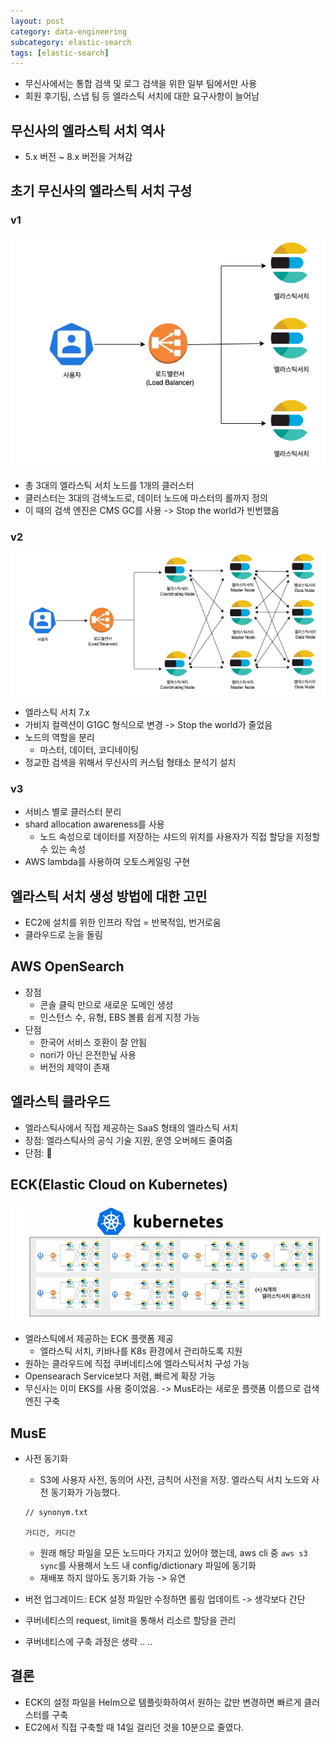 ```yaml
---
layout: post
category: data-engineering
subcategory: elastic-search
tags: [elastic-search]
---
```


- 무신사에서는 통합 검색 및 로그 검색을 위한 일부 팀에서만 사용
- 회원 후기팀, 스냅 팀 등 엘라스틱 서치에 대한 요구사항이 늘어남

## 무신사의 엘라스틱 서치 역사
- 5.x 버전 ~ 8.x 버전을 거쳐감

## 초기 무신사의 엘라스틱 서치 구성

### v1
![alt text](/assets/images/data-engineering/elastic-search/image/5/image.png)
- 총 3대의 엘라스틱 서치 노드를 1개의 클러스터
- 클러스터는 3대의 검색노드로, 데이터 노드에 마스터의 롤까지 정의
- 이 때의 검색 엔진은 CMS GC를 사용 -> Stop the world가 빈번했음

### v2
![alt text](/assets/images/data-engineering/elastic-search/image/5/image-1.png)
- 엘라스틱 서치 7.x
- 가비지 컬렉션이 G1GC 형식으로 변경 -> Stop the world가 줄었음
- 노드의 역할을 분리
    - 마스터, 데이터, 코디네이팅
- 정교한 검색을 위해서 무신사의 커스텀 형태소 분석기 설치

### v3
- 서비스 별로 클러스터 분리
- shard allocation awareness를 사용
    - 노드 속성으로 데이터를 저장하는 샤드의 위치를 사용자가 직접 할당을 지정할 수 있는 속성
- AWS lambda를 사용하여 오토스케일링 구현

## 엘라스틱 서치 생성 방법에 대한 고민
- EC2에 설치를 위한 인프라 작업 = 반복적임, 번거로움
- 클라우드로 눈을 돌림

## AWS OpenSearch
- 장점
    - 콘솔 클릭 만으로 새로운 도메인 생성
    - 인스턴스 수, 유형, EBS 볼륨 쉽게 지정 가능
- 단점
    - 한국어 서비스 호환이 잘 안됨
    - nori가 아닌 은전한닢 사용
    - 버전의 제약이 존재

## 엘라스틱 클라우드
- 엘라스틱사에서 직접 제공하는 SaaS 형태의 엘라스틱 서치
- 장점: 엘라스틱사의 공식 기술 지원, 운영 오버헤드 줄여줌
- 단점: <span class='moji'>💸</span>

## ECK(Elastic Cloud on Kubernetes)
![alt text](/assets/images/data-engineering/elastic-search/image/5/image-2.png)

- 엘라스틱에서 제공하는 ECK 플랫폼 제공
    - 엘라스틱 서치, 키바나를 K8s 환경에서 관리하도록 지원
- 원하는 클라우드에 직접 쿠버네티스에 엘라스틱서치 구성 가능
- Opensearach Service보다 저렴, 빠르게 확장 가능
- 무신사는 이미 EKS를 사용 중이었음. -> MusE라는 새로운 플랫폼 이름으로 검색엔진 구축

## MusE
- 사전 동기화
    - S3에 사용자 사전, 동의어 사전, 금칙어 사전을 저장. 엘라스틱 서치 노드와 사전 동기화가 가능했다.
    
    ```
    // synonym.txt

    가디건, 카디건
    ```
    - 원래 해당 파일을 모든 노드마다 가지고 있어야 했는데, aws cli 중 `aws s3 sync`를 사용해서 노드 내 config/dictionary 파일에 동기화
    - 재배포 하지 않아도 동기화 가능 -> 유연
- 버전 업그레이드: ECK 설정 파일만 수정하면 롤링 업데이트 -> 생각보다 간단
- 쿠버네티스의 request, limit을 통해서 리소르 할당을 관리
- 쿠버네티스에 구축 과정은 생략 .. ..

## 결론
- ECK의 설정 파일을 Helm으로 템플릿화하여서 원하는 값만 변경하면 빠르게 클러스터를 구축
- EC2에서 직접 구축할 때 14일 걸리던 것을 10분으로 줄였다.
